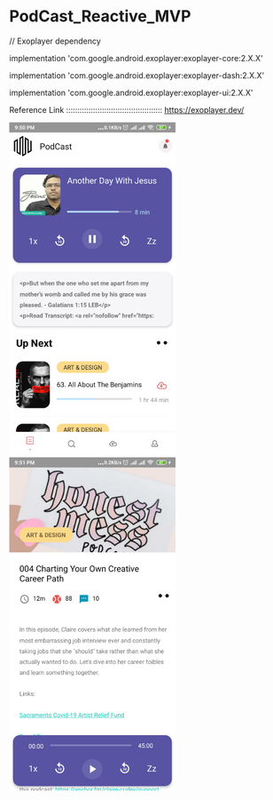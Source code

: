 # PodCast_Reactive_MVP

// Exoplayer dependency

implementation 'com.google.android.exoplayer:exoplayer-core:2.X.X'

implementation 'com.google.android.exoplayer:exoplayer-dash:2.X.X'

implementation 'com.google.android.exoplayer:exoplayer-ui:2.X.X'

Reference Link :::::::::::::::::::::::::::::::::::::::::::
https://exoplayer.dev/

<img src="home_page.jpg" width="300" height="600">       <img src= "random_podcast_list.jpg" width ="300" height="600">




